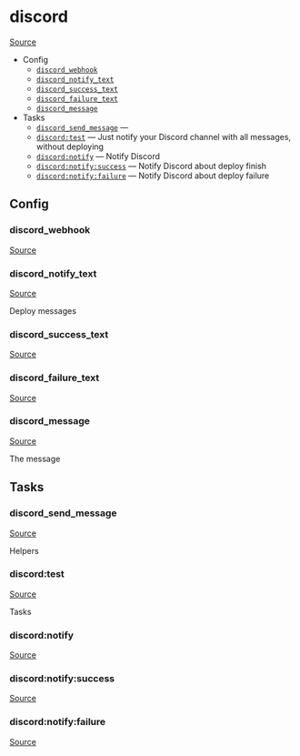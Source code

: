 <!-- DO NOT EDIT THIS FILE! -->
<!-- Instead edit contrib/discord.php -->
<!-- Then run bin/docgen -->

# discord

[Source](/contrib/discord.php)



* Config
  * [`discord_webhook`](#discord_webhook)
  * [`discord_notify_text`](#discord_notify_text)
  * [`discord_success_text`](#discord_success_text)
  * [`discord_failure_text`](#discord_failure_text)
  * [`discord_message`](#discord_message)
* Tasks
  * [`discord_send_message`](#discord_send_message) — 
  * [`discord:test`](#discord:test) — Just notify your Discord channel with all messages, without deploying
  * [`discord:notify`](#discord:notify) — Notify Discord
  * [`discord:notify:success`](#discord:notify:success) — Notify Discord about deploy finish
  * [`discord:notify:failure`](#discord:notify:failure) — Notify Discord about deploy failure

## Config
### discord_webhook
[Source](/contrib/discord.php#L7)



### discord_notify_text
[Source](/contrib/discord.php#L12)

Deploy messages

### discord_success_text
[Source](/contrib/discord.php#L17)



### discord_failure_text
[Source](/contrib/discord.php#L22)



### discord_message
[Source](/contrib/discord.php#L29)

The message


## Tasks
### discord_send_message
[Source](/contrib/discord.php#L32)

Helpers

### discord:test
[Source](/contrib/discord.php#L40)

Tasks

### discord:notify
[Source](/contrib/discord.php#L52)



### discord:notify:success
[Source](/contrib/discord.php#L61)



### discord:notify:failure
[Source](/contrib/discord.php#L70)



